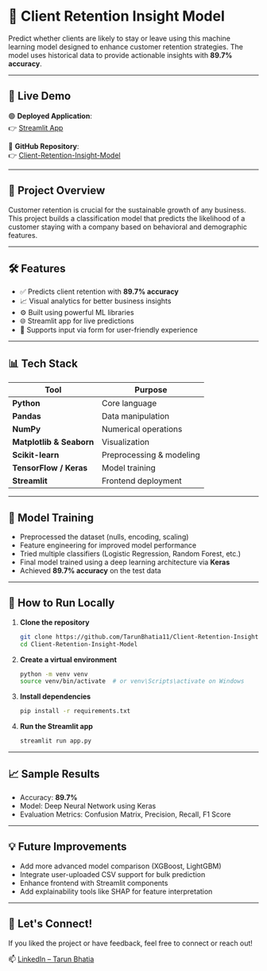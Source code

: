 # 🧠 Client Retention Insight Model

Predict whether clients are likely to stay or leave using this machine learning model designed to enhance customer retention strategies. The model uses historical data to provide actionable insights with **89.7% accuracy**.

---

## 🔗 Live Demo

🟢 **Deployed Application**:  
👉 [Streamlit App](https://client-retention-insight-model.streamlit.app/)

📂 **GitHub Repository**:  
👉 [Client-Retention-Insight-Model](https://github.com/TarunBhatia11/Client-Retention-Insight-Model)

---

## 📌 Project Overview

Customer retention is crucial for the sustainable growth of any business. This project builds a classification model that predicts the likelihood of a customer staying with a company based on behavioral and demographic features.

---

## 🛠️ Features

- ✅ Predicts client retention with **89.7% accuracy**
- 📈 Visual analytics for better business insights
- ⚙️ Built using powerful ML libraries
- 🌐 Streamlit app for live predictions
- 🧪 Supports input via form for user-friendly experience

---

## 📊 Tech Stack

| Tool          | Purpose                        |
|---------------|--------------------------------|
| **Python**    | Core language                  |
| **Pandas**    | Data manipulation              |
| **NumPy**     | Numerical operations           |
| **Matplotlib & Seaborn** | Visualization       |
| **Scikit-learn** | Preprocessing & modeling     |
| **TensorFlow / Keras** | Model training        |
| **Streamlit** | Frontend deployment            |

---

## 🧪 Model Training

- Preprocessed the dataset (nulls, encoding, scaling)
- Feature engineering for improved model performance
- Tried multiple classifiers (Logistic Regression, Random Forest, etc.)
- Final model trained using a deep learning architecture via **Keras**
- Achieved **89.7% accuracy** on the test data

---

## 🚀 How to Run Locally

1. **Clone the repository**
   ```bash
   git clone https://github.com/TarunBhatia11/Client-Retention-Insight-Model.git
   cd Client-Retention-Insight-Model
   ```

2. **Create a virtual environment**
   ```bash
   python -m venv venv
   source venv/bin/activate  # or venv\Scripts\activate on Windows
   ```

3. **Install dependencies**
   ```bash
   pip install -r requirements.txt
   ```

4. **Run the Streamlit app**
   ```bash
   streamlit run app.py
   ```

---

## 📈 Sample Results

- Accuracy: **89.7%**
- Model: Deep Neural Network using Keras
- Evaluation Metrics: Confusion Matrix, Precision, Recall, F1 Score

---

## 💡 Future Improvements

- Add more advanced model comparison (XGBoost, LightGBM)
- Integrate user-uploaded CSV support for bulk prediction
- Enhance frontend with Streamlit components
- Add explainability tools like SHAP for feature interpretation

---

## 🤝 Let's Connect!

If you liked the project or have feedback, feel free to connect or reach out!

📫 [LinkedIn – Tarun Bhatia](https://www.linkedin.com/in/tarunbhatia11)
